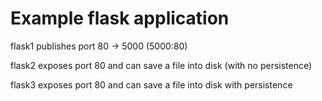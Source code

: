 # Example flask application

flask1 publishes port 80 -> 5000 (5000:80)

flask2 exposes port 80 and can save a file into disk (with no persistence)

flask3 exposes port 80 and can save a file into disk with persistence
